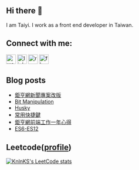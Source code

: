 ## Hi there 👋

I am Taiyi. I work as a front end developer in Taiwan.

## Connect with me:

[<img alt="website" src="https://cdn-icons-png.flaticon.com/512/220/220208.png" width="26px"/>][website]
[<img alt="linkedin" src="https://cdn-icons-png.flaticon.com/512/174/174857.png" width="26px"/>][linkedin]
[<img alt="resume" src="https://cdn-icons-png.flaticon.com/512/3135/3135692.png" width="26px"/>][resume]
[<img alt="fb" src="https://cdn-icons-png.flaticon.com/512/174/174848.png" width="26px"/>][facebook]

## Blog posts

<!-- BLOG-POST-LIST:START -->

- [鉅亨網新聞專案改版](https://moved0311.github.io/2023-07-07-news-tech-stack/)
- [Bit Manipulation](https://moved0311.github.io/2023-03-17-bit-manipulation/)
- [Husky](https://moved0311.github.io/2023-02-03-husky/)
- [常用快捷鍵](https://moved0311.github.io/2023-01-16-Vscode/)
- [鉅亨網前端工作一年心得](https://moved0311.github.io/2022-10-23-Work-Experience/)
- [ES6-ES12](https://moved0311.github.io/2021-08-29-ES6/)
<!-- BLOG-POST-LIST:END -->

## Leetcode([profile](https://leetcode.com/moved0311/))

[![KnlnKS's LeetCode stats](https://leetcode-stats-six.vercel.app/?username=moved0311)](https://github.com/KnlnKS/leetcode-stats)

[website]: https://moved0311.github.io/
[resume]: https://moved0311.github.io/resume/
[facebook]: https://www.facebook.com/profile.php?id=100000329876068
[linkedin]: https://www.linkedin.com/in/jiang-taiyi-7854ba205/

<!-- update 20230528 -->
